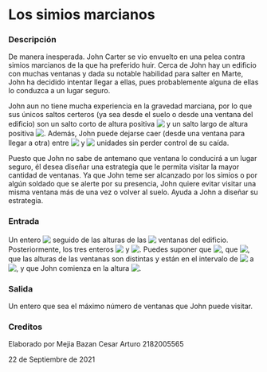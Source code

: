 # Los simios marcianos

### Descripción

De manera inesperada. John Carter se vio envuelto en una pelea contra simios marcianos de la que ha preferido huir. Cerca de John hay un edificio con muchas ventanas y dada su notable habilidad para salter en Marte, John ha decidido intentar llegar a ellas, pues probablemente alguna de ellas lo conduzca a un lugar seguro.

John aun no tiene mucha experiencia en la gravedad marciana, por lo que sus únicos saltos certeros (ya sea desde el suelo o desde una ventana del edificio) son un salto corto de altura positiva <!-- $S_1$ --> <img style="transform: translateY(0.1em); background: white;" src="https://render.githubusercontent.com/render/math?math=S_1"> y un salto largo de altura positiva <!-- $S_2$ --> <img style="transform: translateY(0.1em); background: white;" src="https://render.githubusercontent.com/render/math?math=S_2">. Además, John puede dejarse caer (desde una ventana para llegar a otra) entre <!-- $1$ --> <img style="transform: translateY(0.1em); background: white;" src="https://render.githubusercontent.com/render/math?math=1"> y <!-- $C$ --> <img style="transform: translateY(0.1em); background: white;" src="https://render.githubusercontent.com/render/math?math=C"> unidades sin perder control de su caída.

Puesto que John no sabe de antemano que ventana lo conducirá a un lugar seguro, él desea diseñar una estrategia que le permita visitar la mayor cantidad de ventanas. Ya que John teme ser alcanzado por los simios o por algún soldado que se alerte por su presencia, John quiere evitar visitar una misma ventana más de una vez o volver al suelo. Ayuda a John a diseñar su estrategia.

### Entrada

Un entero <!-- $N$ --> <img style="transform: translateY(0.1em); background: white;" src="https://render.githubusercontent.com/render/math?math=N"> seguido de las alturas de las <!-- $N$ --> <img style="transform: translateY(0.1em); background: white;" src="https://render.githubusercontent.com/render/math?math=N"> ventanas del edificio. Posteriormente, los tres enteros <!-- $S_1, S_2$ --> <img style="transform: translateY(0.1em); background: white;" src="https://render.githubusercontent.com/render/math?math=S_1%2C%20S_2"> y <!-- $C$ --> <img style="transform: translateY(0.1em); background: white;" src="https://render.githubusercontent.com/render/math?math=C">. Puedes suponer que <!-- $1<=N<=20$ --> <img style="transform: translateY(0.1em); background: white;" src="https://render.githubusercontent.com/render/math?math=1%3C%3DN%3C%3D20">, que <!-- $1<C<S_1<S_2<=20$ --> <img style="transform: translateY(0.1em); background: white;" src="https://render.githubusercontent.com/render/math?math=1%3CC%3CS_1%3CS_2%3C%3D20">, que las alturas de las ventanas son distintas y están en el intervalo de <!-- $1$ --> <img style="transform: translateY(0.1em); background: white;" src="https://render.githubusercontent.com/render/math?math=1"> a <!-- $50$ --> <img style="transform: translateY(0.1em); background: white;" src="https://render.githubusercontent.com/render/math?math=50">, y que John comienza en la altura <!-- $0$ --> <img style="transform: translateY(0.1em); background: white;" src="https://render.githubusercontent.com/render/math?math=0">.

### Salida

Un entero que sea el máximo número de ventanas que John puede visitar.

### Creditos

Elaborado por Mejia Bazan Cesar Arturo 2182005565

22 de Septiembre de 2021
